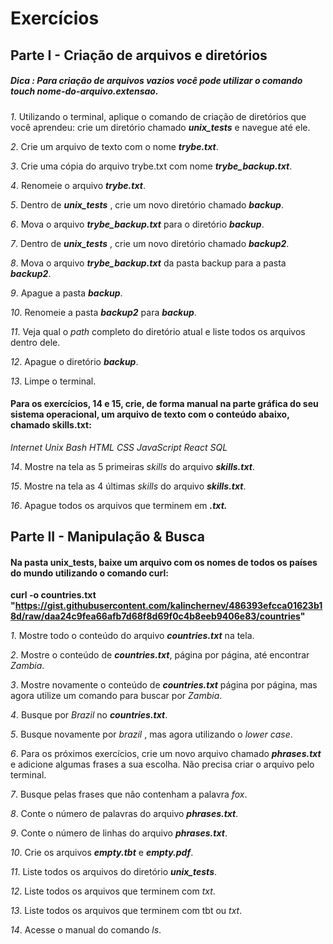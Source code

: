 # Exercícios

## Parte I - Criação de arquivos e diretórios


##### **_Dica : Para criação de arquivos vazios você pode utilizar o comando touch nome-do-arquivo.extensao._**


_1_. Utilizando o terminal, aplique o comando de criação de diretórios que você aprendeu: crie um diretório chamado **_unix_tests_** e navegue até ele.

_2_. Crie um arquivo de texto com o nome **_trybe.txt_**.

_3_. Crie uma cópia do arquivo trybe.txt com nome **_trybe_backup.txt_**.

_4_. Renomeie o arquivo **_trybe.txt_**.

_5_. Dentro de **_unix_tests_** , crie um novo diretório chamado **_backup_**.

_6_. Mova o arquivo **_trybe_backup.txt_** para o diretório **_backup_**.

_7_. Dentro de **_unix_tests_** , crie um novo diretório chamado **_backup2_**.

_8_. Mova o arquivo **_trybe_backup.txt_** da pasta backup para a pasta **_backup2_**.

_9_. Apague a pasta **_backup_**.

_10_. Renomeie a pasta **_backup2_** para **_backup_**.

_11_. Veja qual o _path_ completo do diretório atual e liste todos os arquivos dentro dele.

_12_. Apague o diretório **_backup_**.

_13_. Limpe o terminal.

#### Para os exercícios, 14 e 15, crie, de forma manual na parte gráfica do seu sistema operacional, um arquivo de texto com o conteúdo abaixo, chamado skills.txt:

_Internet_
_Unix_
_Bash_
_HTML_
_CSS_
_JavaScript_
_React_
_SQL_

_14_. Mostre na tela as 5 primeiras _skills_ do arquivo **_skills.txt_**.

_15_. Mostre na tela as 4 últimas _skills_ do arquivo **_skills.txt_**.

_16_. Apague todos os arquivos que terminem em **_.txt._**

## Parte II - Manipulação & Busca

#### Na pasta unix_tests, baixe um arquivo com os nomes de todos os países do mundo utilizando o comando curl:


__curl -o countries.txt "https://gist.githubusercontent.com/kalinchernev/486393efcca01623b18d/raw/daa24c9fea66afb7d68f8d69f0c4b8eeb9406e83/countries"__


_1_. Mostre todo o conteúdo do arquivo **_countries.txt_** na tela.

_2_. Mostre o conteúdo de **_countries.txt_**, página por página, até encontrar _Zambia_.

_3_. Mostre novamente o conteúdo de **_countries.txt_** página por página, mas agora utilize um comando para buscar por _Zambia_.

_4_. Busque por _Brazil_ no **_countries.txt_**.

_5_. Busque novamente por _brazil_ , mas agora utilizando o _lower case_.

_6_. Para os próximos exercícios, crie um novo arquivo chamado **_phrases.txt_** e adicione algumas frases a sua escolha. Não precisa criar o arquivo pelo terminal.

_7_. Busque pelas frases que não contenham a palavra _fox_.

_8_. Conte o número de palavras do arquivo **_phrases.txt_**.

_9_. Conte o número de linhas do arquivo **_phrases.txt_**.

_10_. Crie os arquivos **_empty.tbt_** e **_empty.pdf_**.

_11_. Liste todos os arquivos do diretório **_unix_tests_**.

_12_. Liste todos os arquivos que terminem com _txt_.

_13_. Liste todos os arquivos que terminem com tbt ou _txt_.

_14_. Acesse o manual do comando _ls_.